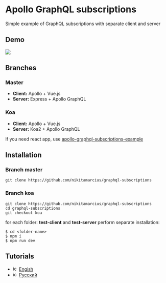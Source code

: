 # Apollo GraphQL subscriptions
Simple example of GraphQL subscriptions with separate client and server

## Demo
![](https://github.com/nikitamarcius/graphql-subscriptions/blob/master/subscriptions.gif)

## Branches

### Master 
* **Client:** Apollo + Vue.js
* **Server:** Express + Apollo GraphQL
### Koa
* **Client:** Apollo + Vue.js
* **Server:** Koa2 + Apollo GraphQL

If you need react app, use [apollo-graphql-subscriptions-example](https://github.com/bmsantos/apollo-graphql-subscriptions-example)

## Installation

### Branch master
```
git clone https://github.com/nikitamarcius/graphql-subscriptions
```

### Branch koa
```
git clone https://github.com/nikitamarcius/graphql-subscriptions
cd graphql-subscriptions
git checkout koa
```

for each folder: **test-client** and **test-server** perform separate installation:

```
$ cd <folder-name>
$ npm i
$ npm run dev
```

## Tutorials 
- <img src="https://cdn-static-1.medium.com/_/fp/icons/favicon-medium.TAS6uQ-Y7kcKgi0xjcYHXw.ico" alt="icon" width="15" height="15"/>  [Engish](https://medium.com/animus/tutorial-graphql-subscriptions-for-real-time-app-96901e4d8258)
- <img src="https://cdn-static-1.medium.com/_/fp/icons/favicon-medium.TAS6uQ-Y7kcKgi0xjcYHXw.ico" alt="icon" width="15" height="15"/>  [Русский](https://medium.com/animus/tutorial-graphql-subscriptions-ru-3e75153441e4)

